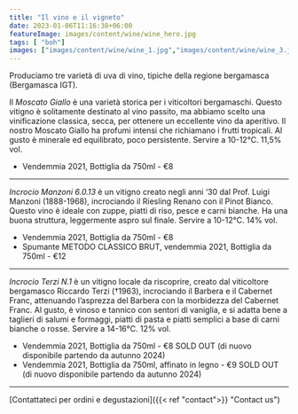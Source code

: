 ```yaml
---
title: "Il vino e il vigneto"
date: 2023-01-06T11:16:38+06:00
featureImage: images/content/wine/wine_hero.jpg
tags: [ "boh"]
images: ["images/content/wine/wine_1.jpg","images/content/wine/wine_3.jpg","images/content/wine/wine_2.jpg"]
---
```

Produciamo tre varietà di uva di vino, tipiche della regione bergamasca (Bergamasca IGT).

Il *Moscato Giallo* è una varietà storica per i viticoltori bergamaschi. Questo vitigno è solitamente destinato al vino passito, ma abbiamo scelto una vinificazione classica, secca, per ottenere un eccellente vino da aperitivo. Il nostro Moscato Giallo ha profumi intensi che richiamano i frutti tropicali. Al gusto è minerale ed equilibrato, poco persistente. Servire a 10-12°C. 11,5% vol.

- Vendemmia 2021, Bottiglia da 750ml - €8

-----

*Incrocio Manzoni 6.0.13* è un vitigno creato negli anni ‘30 dal Prof. Luigi Manzoni (1888-1968), incrociando il Riesling Renano con il Pinot Bianco. Questo vino è ideale con zuppe, piatti di riso, pesce e carni bianche. Ha una buona struttura, leggermente aspro sul finale. Servire a 10-12°C. 14% vol.

- Vendemmia 2021, Bottiglia da 750ml - €8
- Spumante METODO CLASSICO BRUT, vendemmia 2021, Bottiglia da 750ml - €12

-----

*Incrocio Terzi N.1* è un vitigno locale da riscoprire, creato dal viticoltore bergamasco Riccardo Terzi (†1963), incrociando il Barbera e il Cabernet Franc, attenuando l’asprezza del Barbera con la morbidezza del Cabernet Franc. Al gusto, è vinoso e tannico con sentori di vaniglia, e si adatta bene a taglieri di salumi e formaggi, piatti di pasta e piatti semplici a base di carni bianche o rosse. Servire a 14-16°C. 12% vol.

- Vendemmia 2021, Bottiglia da 750ml - €8 SOLD OUT (di nuovo disponibile partendo da autunno 2024)
- Vendemmia 2021, Bottiglia da 750ml, affinato in legno - €9 SOLD OUT (di nuovo disponibile partendo da autunno 2024)

-----


[Contattateci per ordini e degustazioni]({{< ref "contact">}} "Contact us")